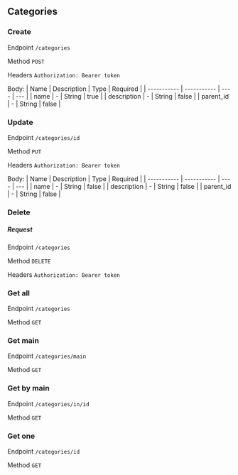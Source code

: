 ## Categories

### Create

Endpoint `/categories`

Method `POST`

Headers `Authorization: Bearer token`

Body:
| Name | Description | Type | Required |
| ----------- | ----------- | ---- | --- |
| name | - | String | true |
| description | - | String | false |
| parent_id | - | String | false |

### Update

Endpoint `/categories/id`

Method `PUT`

Headers `Authorization: Bearer token`

Body:
| Name | Description | Type | Required |
| ----------- | ----------- | ---- | --- |
| name | - | String | false |
| description | - | String | false |
| parent_id | - | String | false |

### Delete

##### Request

Endpoint `/categories`

Method `DELETE`

Headers `Authorization: Bearer token`

### Get all

Endpoint `/categories`

Method `GET`

### Get main

Endpoint `/categories/main`

Method `GET`

### Get by main

Endpoint `/categories/in/id`

Method `GET`

### Get one

Endpoint `/categories/id`

Method `GET`